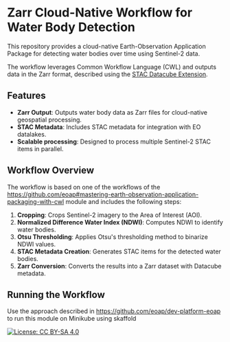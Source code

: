 # Zarr Cloud-Native Workflow for Water Body Detection

This repository provides a cloud-native Earth-Observation Application Package for detecting water bodies over time using Sentinel-2 data. 

The workflow leverages Common Workflow Language (CWL) and outputs data in the Zarr format, described using the [STAC Datacube Extension](https://stac-extensions.github.io/datacube/).

## Features

- **Zarr Output**: Outputs water body data as Zarr files for cloud-native geospatial processing.
- **STAC Metadata**: Includes STAC metadata for integration with EO datalakes.
- **Scalable processing**: Designed to process multiple Sentinel-2 STAC items in parallel.

## Workflow Overview

The workflow is based on one of the workflows of the https://github.com/eoap#mastering-earth-observation-application-packaging-with-cwl module and includes the following steps:

1. **Cropping**: Crops Sentinel-2 imagery to the Area of Interest (AOI).
2. **Normalized Difference Water Index (NDWI)**: Computes NDWI to identify water bodies.
3. **Otsu Thresholding**: Applies Otsu's thresholding method to binarize NDWI values.
4. **STAC Metadata Creation**: Generates STAC items for the detected water bodies.
5. **Zarr Conversion**: Converts the results into a Zarr dataset with Datacube metadata.

## Running the Workflow

Use the approach described in https://github.com/eoap/dev-platform-eoap to run this module on Minikube using skaffold

[![License: CC BY-SA 4.0](https://img.shields.io/badge/License-CC_BY--SA_4.0-lightgrey.svg)](https://creativecommons.org/licenses/by-sa/4.0/)
